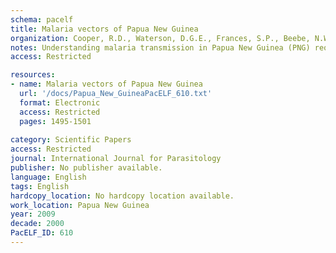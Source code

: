 ```yaml
---
schema: pacelf
title: Malaria vectors of Papua New Guinea
organization: Cooper, R.D., Waterson, D.G.E., Frances, S.P., Beebe, N.W., Pluess, B., Sweeney, A.W.
notes: Understanding malaria transmission in Papua New Guinea (PNG) requires exact knowledge of which Anopheles species are transmitting malaria and is complicated by the cryptic species status of many of these mosquitoes. To identify the malaria vectors in PNG we studied Anopheles specimens from 232 collection localities around human habitation throughout PNG (using CO(2) baited light traps and human bait collections). A total of 22,970 mosquitoes were individually assessed using a Plasmodium sporozoite enzyme-linked immunosorbent assay to identify Plasmodium falciparum, Plasmodium vivax and Plasmodium malariae circumsporozoite proteins. All mosquitoes were identified to species by morphology and/or PCR. Based on distribution, abundance and their ability to develop sporozoites, we identified five species as major vectors of malaria in PNG. These included  Anopheles farauti, Anopheles hinesorum (incriminated here, to our knowledge, for the first time), Anopheles farauti 4, Anopheles koliensis and Anopheles punctulatus. Anopheles longirostris and Anopheles bancroftii were also incriminated in this study. Surprisingly, An. longirostris showed a high incidence of infections in some areas. A newly identified taxon within the Punctulatus Group, tentatively called An. farauti 8, was also found positive for circumsporozoite protein. These latter three species, together with Anopheles karwari and Anopheles subpictus, incriminated in other studies, appear to be only minor vectors, while Anopheles farauti 6 appears to be the major vector in the highland river valleys (>1500 m above sea level). The nine remaining Anopheles species found in PNG have been little studied and their bionomics are unknown; most appear to be uncommon with limited distribution and their possible role in malaria transmission has yet to be determined.
access: Restricted

resources:
- name: Malaria vectors of Papua New Guinea
  url: '/docs/Papua_New_GuineaPacELF_610.txt'
  format: Electronic
  access: Restricted
  pages: 1495-1501
 
category: Scientific Papers
access: Restricted
journal: International Journal for Parasitology
publisher: No publisher available. 
language: English 
tags: English 
hardcopy_location: No hardcopy location available.
work_location: Papua New Guinea
year: 2009
decade: 2000
PacELF_ID: 610
---
```

